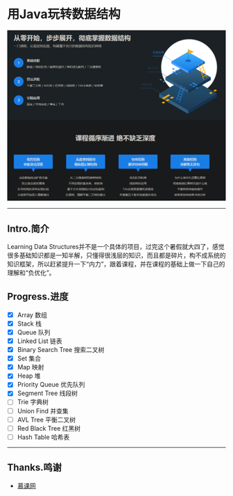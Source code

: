 # 用Java玩转数据结构


![Intro.png](./images/Intro.png)

---

## Intro.简介

Learning Data Structures并不是一个具体的项目，过完这个暑假就大四了，感觉很多基础知识都是一知半解，只懂得很浅层的知识，而且都是碎片，构不成系统的知识框架，所以赶紧提升一下“内力”，跟着课程，并在课程的基础上做一下自己的理解和“负优化”。

## Progress.进度

- [x] Array 数组
- [x] Stack 栈
- [x] Queue 队列
- [x] Linked List 链表
- [x] Binary Search Tree 搜索二叉树
- [x] Set 集合
- [x] Map 映射
- [x] Heap 堆
- [x] Priority Queue 优先队列
- [x] Segment Tree 线段树
- [ ] Trie 字典树
- [ ] Union Find 并查集
- [ ] AVL Tree 平衡二叉树
- [ ] Red Black Tree 红黑树
- [ ] Hash Table 哈希表

---

## Thanks.鸣谢

- [慕课网](https://coding.imooc.com/class/207.html)